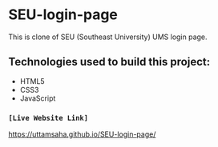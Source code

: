 # SEU-login-page
This is clone of SEU (Southeast University) UMS login page.
## Technologies used to build this project:
* HTML5
* CSS3
* JavaScript
### `[Live Website Link]`
https://uttamsaha.github.io/SEU-login-page/
